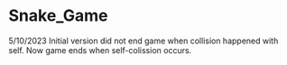 # Snake_Game

5/10/2023
Initial version did not end game when collision happened with self. Now game ends when self-colission occurs.
